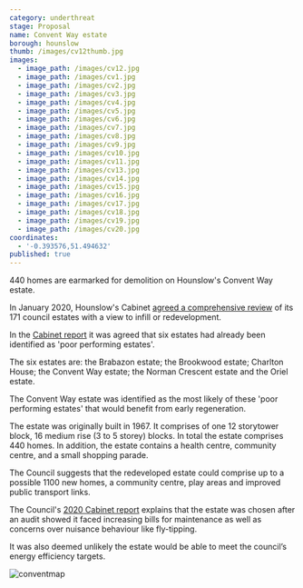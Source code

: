```yaml
---
category: underthreat
stage: Proposal
name: Convent Way estate
borough: hounslow
thumb: /images/cv12thumb.jpg
images:
  - image_path: /images/cv12.jpg
  - image_path: /images/cv1.jpg
  - image_path: /images/cv2.jpg
  - image_path: /images/cv3.jpg
  - image_path: /images/cv4.jpg
  - image_path: /images/cv5.jpg
  - image_path: /images/cv6.jpg
  - image_path: /images/cv7.jpg
  - image_path: /images/cv8.jpg
  - image_path: /images/cv9.jpg
  - image_path: /images/cv10.jpg
  - image_path: /images/cv11.jpg
  - image_path: /images/cv13.jpg
  - image_path: /images/cv14.jpg
  - image_path: /images/cv15.jpg
  - image_path: /images/cv16.jpg
  - image_path: /images/cv17.jpg
  - image_path: /images/cv18.jpg
  - image_path: /images/cv19.jpg
  - image_path: /images/cv20.jpg
coordinates:
  - '-0.393576,51.494632'
published: true
---
```

440 homes are earmarked for demolition on Hounslow's Convent Way estate.

In January 2020, Hounslow's Cabinet [agreed a comprehensive review](https://democraticservices.hounslow.gov.uk/documents/s157644/CEX432%20Housing%20Estate%20Regeneration%20Programme.pdf) of its 171 council estates with a view to infill or redevelopment.

In the [Cabinet report](https://democraticservices.hounslow.gov.uk/documents/s157644/CEX432%20Housing%20Estate%20Regeneration%20Programme.pdf) it was agreed that six estates had already been identified as 'poor performing estates'. 

The six estates are: the Brabazon estate; the Brookwood estate; Charlton House; the Convent Way estate; the Norman Crescent estate and the Oriel estate.

The Convent Way estate was identified as the most likely of these 'poor performing estates' that would benefit from early regeneration.

The estate was originally built in 1967. It comprises of one 12 storytower block, 16 medium rise (3 to 5 storey) blocks. In total the estate comprises 440 homes. In addition, the estate contains a health centre, community centre, and a small shopping parade.

The Council suggests that the redeveloped estate could comprise up to a possible 1100 new homes, a community centre, play areas and improved public transport links.

The Council's [2020 Cabinet report](https://democraticservices.hounslow.gov.uk/documents/s157644/CEX432%20Housing%20Estate%20Regeneration%20Programme.pdf) explains that the estate was chosen after an audit showed it faced increasing bills for maintenance as well as concerns over nuisance behaviour like fly-tipping.

It was also deemed unlikely the estate would be able to meet the council’s energy efficiency targets.

![conventmap]({{site.baseurl}}/images/conventmap.png)

